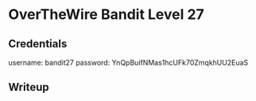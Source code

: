 # OverTheWire Bandit Level 27

## Credentials
username: bandit27
password: YnQpBuifNMas1hcUFk70ZmqkhUU2EuaS

## Writeup
